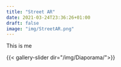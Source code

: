 ```yaml
---
title: "Street AR"
date: 2021-03-24T23:36:26+01:00
draft: false
image: "img/StreetAR.png"
---
```


<!---  

[![](https://img.youtube.com/vi/sd7jM1GwpIY/0.jpg)](https://www.youtube.com/watch?v=sd7jM1GwpIY)
[//]: # {{< slider-holder url1="https://img.youtube.com/vi/sd7jM1GwpIY/0.jpg" url2="https://img.youtube.com/vi/sd7jM1GwpIY/0.jpg" url3="https://img.youtube.com/vi/sd7jM1GwpIY/0.jpg" >}}

<link rel="stylesheet" type="text/css" media="all" href="test.css" />

-->

This is me

{{< gallery-slider dir="/img/Diaporama/">}}